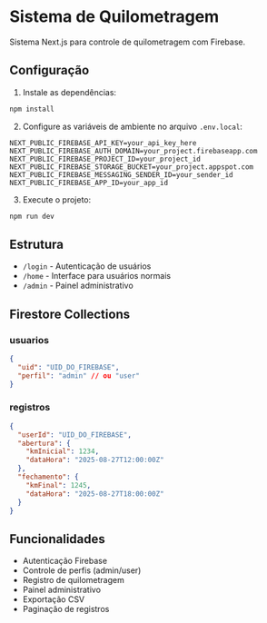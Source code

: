 # Sistema de Quilometragem

Sistema Next.js para controle de quilometragem com Firebase.

## Configuração

1. Instale as dependências:
```bash
npm install
```

2. Configure as variáveis de ambiente no arquivo `.env.local`:
```
NEXT_PUBLIC_FIREBASE_API_KEY=your_api_key_here
NEXT_PUBLIC_FIREBASE_AUTH_DOMAIN=your_project.firebaseapp.com
NEXT_PUBLIC_FIREBASE_PROJECT_ID=your_project_id
NEXT_PUBLIC_FIREBASE_STORAGE_BUCKET=your_project.appspot.com
NEXT_PUBLIC_FIREBASE_MESSAGING_SENDER_ID=your_sender_id
NEXT_PUBLIC_FIREBASE_APP_ID=your_app_id
```

3. Execute o projeto:
```bash
npm run dev
```

## Estrutura

- `/login` - Autenticação de usuários
- `/home` - Interface para usuários normais
- `/admin` - Painel administrativo

## Firestore Collections

### usuarios
```json
{
  "uid": "UID_DO_FIREBASE",
  "perfil": "admin" // ou "user"
}
```

### registros
```json
{
  "userId": "UID_DO_FIREBASE",
  "abertura": {
    "kmInicial": 1234,
    "dataHora": "2025-08-27T12:00:00Z"
  },
  "fechamento": {
    "kmFinal": 1245,
    "dataHora": "2025-08-27T18:00:00Z"
  }
}
```

## Funcionalidades

- Autenticação Firebase
- Controle de perfis (admin/user)
- Registro de quilometragem
- Painel administrativo
- Exportação CSV
- Paginação de registros
